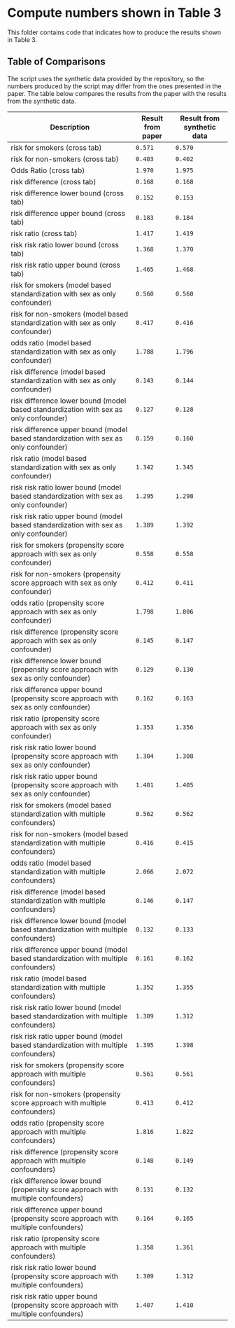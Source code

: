 # Compute numbers shown in Table 3

This folder contains code that indicates how to produce the results shown in Table 3.

## Table of Comparisons

The script uses the synthetic data provided by the repository, so the numbers produced by the script may differ from the ones presented in the paper. The table below compares the results from the paper with the results from the synthetic data.

| Description | Result from paper | Result from synthetic data | 
| ------------| --------------------- | -------------------------- | 
| risk for smokers (cross tab) | `0.571` | `0.570` | 
| risk for non-smokers (cross tab) | `0.403` | `0.402` | 
| Odds Ratio (cross tab) | `1.970` | `1.975` | 
| risk difference (cross tab) | `0.168` | `0.168` | 
| risk difference lower bound (cross tab) | `0.152` | `0.153` | 
| risk difference upper bound (cross tab) | `0.183` | `0.184` | 
| risk ratio (cross tab) | `1.417` | `1.419` | 
| risk risk ratio lower bound (cross tab) | `1.368` | `1.370` | 
| risk risk ratio upper bound (cross tab) | `1.465` | `1.468` | 
| risk for smokers (model based standardization with sex as only confounder) | `0.560` | `0.560` | 
| risk for non-smokers (model based standardization with sex as only confounder) | `0.417` | `0.416` | 
| odds ratio (model based standardization with sex as only confounder) | `1.788` | `1.796` | 
| risk difference (model based standardization with sex as only confounder) | `0.143` | `0.144` | 
| risk difference lower bound (model based standardization with sex as only confounder) | `0.127` | `0.128` | 
| risk difference upper bound (model based standardization with sex as only confounder) | `0.159` | `0.160` | 
| risk ratio (model based standardization with sex as only confounder) | `1.342` | `1.345` | 
| risk risk ratio lower bound (model based standardization with sex as only confounder) | `1.295` | `1.298` | 
| risk risk ratio upper bound (model based standardization with sex as only confounder) | `1.389` | `1.392` | 
| risk for smokers (propensity score approach with sex as only confounder) | `0.558` | `0.558` | 
| risk for non-smokers (propensity score approach with sex as only confounder) | `0.412` | `0.411` | 
| odds ratio (propensity score approach with sex as only confounder) | `1.798` | `1.806` | 
| risk difference (propensity score approach with sex as only confounder) | `0.145` | `0.147` | 
| risk difference lower bound (propensity score approach with sex as only confounder) | `0.129` | `0.130` | 
| risk difference upper bound (propensity score approach with sex as only confounder) | `0.162` | `0.163` | 
| risk ratio (propensity score approach with sex as only confounder) | `1.353` | `1.356` | 
| risk risk ratio lower bound (propensity score approach with sex as only confounder) | `1.304` | `1.308` | 
| risk risk ratio upper bound (propensity score approach with sex as only confounder) | `1.401` | `1.405` | 
| risk for smokers (model based standardization with multiple confounders) | `0.562` | `0.562` | 
| risk for non-smokers (model based standardization with multiple confounders) | `0.416` | `0.415` | 
| odds ratio (model based standardization with multiple confounders) | `2.066` | `2.072` | 
| risk difference (model based standardization with multiple confounders) | `0.146` | `0.147` | 
| risk difference lower bound (model based standardization with multiple confounders) | `0.132` | `0.133` | 
| risk difference upper bound (model based standardization with multiple confounders) | `0.161` | `0.162` | 
| risk ratio (model based standardization with multiple confounders) | `1.352` | `1.355` | 
| risk risk ratio lower bound (model based standardization with multiple confounders) | `1.309` | `1.312` | 
| risk risk ratio upper bound (model based standardization with multiple confounders) | `1.395` | `1.398` | 
| risk for smokers (propensity score approach with multiple confounders) | `0.561` | `0.561` | 
| risk for non-smokers (propensity score approach with multiple confounders) | `0.413` | `0.412` | 
| odds ratio (propensity score approach with multiple confounders) | `1.816` | `1.822` | 
| risk difference (propensity score approach with multiple confounders) | `0.148` | `0.149` | 
| risk difference lower bound (propensity score approach with multiple confounders) | `0.131` | `0.132` | 
| risk difference upper bound (propensity score approach with multiple confounders) | `0.164` | `0.165` | 
| risk ratio (propensity score approach with multiple confounders) | `1.358` | `1.361` | 
| risk risk ratio lower bound (propensity score approach with multiple confounders) | `1.309` | `1.312` | 
| risk risk ratio upper bound (propensity score approach with multiple confounders) | `1.407` | `1.410` | 

